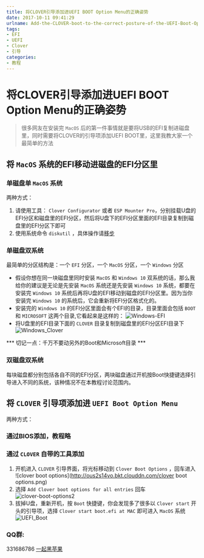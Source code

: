 ```yaml
---
title: 将CLOVER引导添加进UEFI BOOT Option Menu的正确姿势
date: 2017-10-11 09:41:29
urlname: Add-the-CLOVER-boot-to-the-correct-posture-of-the-UEFI-Boot-Option-Menu
tags:
- EFI
- UEFI
- Clover
- 引导
categories:
- 教程
---
```


# 将CLOVER引导添加进UEFI BOOT Option Menu的正确姿势
> 很多网友在安装完 `MacOS` 后的第一件事情就是要将USB的EFI复制进磁盘里，同时需要将CLOVER的引导项添加UEFI BOOT里，这里我教大家一个最简单的方法

## 将 `MacOS` 系统的EFI移动进磁盘的EFI分区里
### 单磁盘单 `MacOS` 系统
两种方式：

1. 请使用工具： `Clover Configurator` 或者 `ESP Mounter Pro`，分别挂载U盘的EFI分区和磁盘里的EFI分区，然后将U盘下的EFI分区里面的EFI目录复制到磁盘里的EFI分区下即可
2. 使用系统命令 `diskutil` ，具体操作请[移步](https://blog.daliansky.net/Mac-frequently-used-to-the-command---continuous-update.html)

### 单磁盘双系统
最简单的分区结构是：一个 `EFI` 分区，一个 `MacOS` 分区，一个 `Windows` 分区

* 假设你想在同一块磁盘里同时安装 `MacOS` 和 `Windows 10` 双系统的话，那么我给你的建议是无论是先安装 `MacOS` 系统还是先安装 `Windows 10` 系统，都要在安装完 `Windows 10` 系统后再将U盘的EFI移动到磁盘的EFI分区里。因为当你安装完 `Windows 10` 的系统后，它会重新将EFI分区格式化的。
* 安装完的 `Windows 10` 的EFI分区里面会有个EFI的目录，目录里面会包括 `BOOT` 和 `MICROSOFT` 这两个目录,它看起来是这样的：
![Windows-EFI](http://ous2s14vo.bkt.clouddn.com/Windows-EFI.png)
* 将U盘里的EFI目录下面的 `CLOVER` 目录复制到磁盘里的EFI分区EFI目录下
![Windows_Clover](http://ous2s14vo.bkt.clouddn.com/Windows_Clover.png)

*** 切记一点：千万不要动另外的Boot和Microsoft目录 ***

### 双磁盘双系统
每块磁盘都分别包括各自不同的EFI分区，两块磁盘通过开机按Boot快捷键选择引导进入不同的系统，该种情况不在本教程讨论范围内。

## 将 `CLOVER` 引导项添加进 `UEFI Boot Option Menu`
两种方式：
### 通过BIOS添加，教程略

### 通过 `CLOVER` 自带的工具添加
1. 开机进入 `CLOVER` 引导界面，将光标移动到 `Clover Boot Options` ，回车进入
![clover boot options](http://ous2s14vo.bkt.clouddn.com/clover boot options.png)
2. 选择 `Add Clover boot options for all entries` 回车
![clover-boot-options2](http://ous2s14vo.bkt.clouddn.com/clover-boot-options2.png)
3. 拔掉U盘，重新开机，按 `Boot` 快捷键，你会发现多了很多以 `Clover start` 开头的引导项，选择 `Clover start boot.efi at MAC` 即可进入 `MacOS` 系统
![UEFI_Boot](http://ous2s14vo.bkt.clouddn.com/UEFI_Boot.jpg)


### QQ群:
331686786 [一起黑苹果](http://shang.qq.com/wpa/qunwpa?idkey=db511a29e856f37cbb871108ffa77a6e79dde47e491b8f2c8d8fe4d3c310de91)


